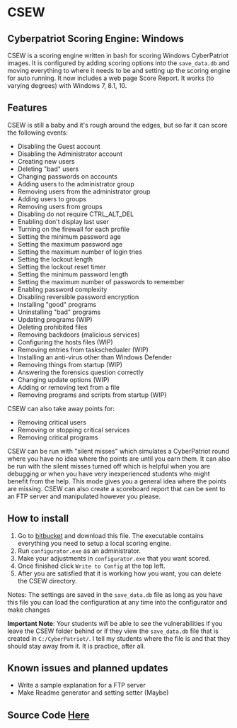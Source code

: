 # CSEW
## Cyberpatriot Scoring Engine: Windows

CSEW is a scoring engine written in bash for scoring Windows CyberPatriot images. It is configured by adding scoring options into the `save_data.db` and moving everything to where it needs to be and setting up the scoring engine for auto running. It now includes a web page Score Report. It works (to varying degrees) with Windows 7, 8.1, 10.

## Features
CSEW is still a baby and it's rough around the edges, but so far it can score the following events:
- Disabling the Guest account
- Disabling the Administrator account
- Creating new users
- Deleting "bad" users
- Changing passwords on accounts
- Adding users to the administrator group
- Removing users from the administrator group
- Adding users to groups
- Removing users from groups
- Disabling do not require CTRL_ALT_DEL
- Enabling don't display last user
- Turning on the firewall for each profile
- Setting the minimum password age
- Setting the maximum password age
- Setting the maximum number of login tries
- Setting the lockout length
- Setting the lockout reset timer
- Setting the minimum password length
- Setting the maximum number of passwords to remember
- Enabling password complexity
- Disabling reversible password encryption
- Installing "good" programs
- Uninstalling "bad" programs
- Updating programs (WIP)
- Deleting prohibited files
- Removing backdoors (malicious services)
- Configuring the hosts files (WIP)
- Removing entries from taskschedualer (WIP)
- Installing an anti-virus other than Windows Defender
- Removing things from startup (WIP)
- Answering the forensics question correctly
- Changing update options (WIP)
- Adding or removing text from a file
- Removing programs and scripts from startup (WIP)

CSEW can also take away points for:
- Removing critical users
- Removing or stopping critical services
- Removing critical programs

CSEW can be run with "silent misses" which simulates a CyberPatriot round where you have no idea where the points are until you earn them. It can also be run with the silent misses turned off which is helpful when you are debugging or when you have very inexperienced students who might benefit from the help. This mode gives you a general idea where the points are missing. CSEW can also create a scoreboard report that can be sent to an FTP server and manipulated however you please.

## How to install
1. Go to [bitbucket](https://bitbucket.org/coastlinecollege/csew/src/master/configurator.exe) and download this file. The executable contains everything you need to setup a local scoring engine.
2. Run `configurator.exe` as an administrator.
3. Make your adjustments in `configurator.exe` that you want scored.
3. Once finished click `Write to Config` at the top left.
4. After you are satisfied that it is working how you want, you can delete the CSEW directory.

Notes:
The settings are saved in the `save_data.db` file as long as you have this file you can load the configuration at any time into the configurator and make changes

**Important Note**: Your students _will_ be able to see the vulnerabilities if you leave the CSEW folder behind or if they view the `save_data.db` file that is created in `C:/CyberPatriot/`. I tell my students where the file is and that they should stay away from it. It is practice, after all.

## Known issues and planned updates
- Write a sample explanation for a FTP server
- Make Readme generator and setting setter (Maybe)

## Source Code [Here](https://bitbucket.org/coastlinecollege/csew/src/master/)